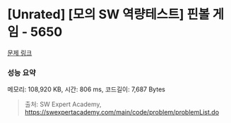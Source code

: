 # [Unrated] [모의 SW 역량테스트] 핀볼 게임 - 5650 

[문제 링크](https://swexpertacademy.com/main/code/problem/problemDetail.do?contestProbId=AWXRF8s6ezEDFAUo) 

### 성능 요약

메모리: 108,920 KB, 시간: 806 ms, 코드길이: 7,687 Bytes



> 출처: SW Expert Academy, https://swexpertacademy.com/main/code/problem/problemList.do